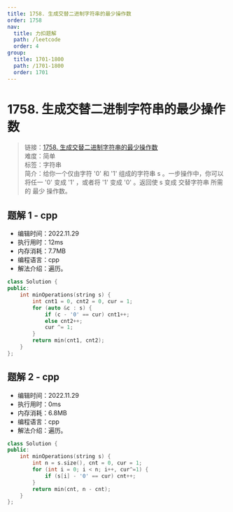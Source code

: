 ```yaml
---
title: 1758. 生成交替二进制字符串的最少操作数
order: 1758
nav:
  title: 力扣题解
  path: /leetcode
  order: 4
group:
  title: 1701-1800
  path: /1701-1800
  order: 1701
---
```


# 1758. 生成交替二进制字符串的最少操作数
    
> 链接：[1758. 生成交替二进制字符串的最少操作数](https://leetcode.cn/problems/minimum-changes-to-make-alternating-binary-string)  
> 难度：简单  
> 标签：字符串  
> 简介：给你一个仅由字符 '0' 和 '1' 组成的字符串 s 。一步操作中，你可以将任一 '0' 变成 '1' ，或者将 '1' 变成 '0' 。返回使 s 变成 交替字符串 所需的 最少 操作数。
      
## 题解 1 - cpp
- 编辑时间：2022.11.29
- 执行用时：12ms
- 内存消耗：7.7MB
- 编程语言：cpp
- 解法介绍：遍历。
```cpp
class Solution {
public:
    int minOperations(string s) {
        int cnt1 = 0, cnt2 = 0, cur = 1;
        for (auto &c : s) {
            if (c - '0' == cur) cnt1++;
            else cnt2++;
            cur ^= 1;
        }
        return min(cnt1, cnt2);
    }
};
```

## 题解 2 - cpp
- 编辑时间：2022.11.29
- 执行用时：0ms
- 内存消耗：6.8MB
- 编程语言：cpp
- 解法介绍：遍历。
```cpp
class Solution {
public:
    int minOperations(string s) {
        int n = s.size(), cnt = 0, cur = 1;
        for (int i = 0; i < n; i++, cur^=1) {
            if (s[i] - '0' == cur) cnt++;
        }
        return min(cnt, n - cnt);
    }
};
```

      